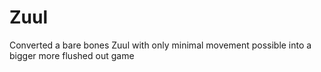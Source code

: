 # Zuul
Converted a bare bones Zuul with only minimal movement possible into a bigger more flushed out game

